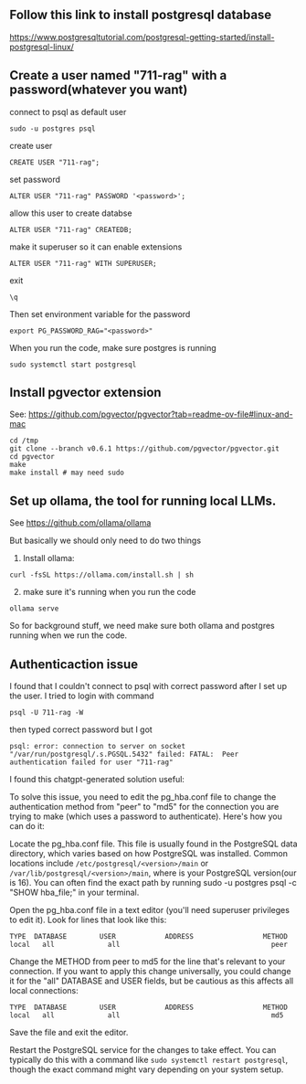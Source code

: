 ## Follow this link to install postgresql database

https://www.postgresqltutorial.com/postgresql-getting-started/install-postgresql-linux/


## Create a user named "711-rag" with a password(whatever you want)

connect to psql as default user

```
sudo -u postgres psql
```

create user 

```
CREATE USER "711-rag";
```

set password 

```
ALTER USER "711-rag" PASSWORD '<password>';
```

allow this user to create databse
```
ALTER USER "711-rag" CREATEDB;
```

make it superuser so it can enable extensions

```
ALTER USER "711-rag" WITH SUPERUSER;
```

exit
```
\q
```


Then set environment variable for the password
```
export PG_PASSWORD_RAG="<password>"
```

When you run the code, make sure postgres is running
```
sudo systemctl start postgresql
```

## Install pgvector extension

See: https://github.com/pgvector/pgvector?tab=readme-ov-file#linux-and-mac

```
cd /tmp
git clone --branch v0.6.1 https://github.com/pgvector/pgvector.git
cd pgvector
make
make install # may need sudo
```

## Set up ollama, the tool for running local LLMs.

See https://github.com/ollama/ollama

But basically we should only need to do two things

1. Install ollama:

```
curl -fsSL https://ollama.com/install.sh | sh
```

2. make sure it's running when you run the code

```
ollama serve
```

So for background stuff, we need make sure both ollama and postgres running when we run the code.

## Authenticaction issue

I found that I couldn't connect to psql with correct password after I set up the user. I tried to login with command 

```
psql -U 711-rag -W
```

then typed correct password but I got
 

`psql: error: connection to server on socket "/var/run/postgresql/.s.PGSQL.5432" failed: FATAL:  Peer authentication failed for user "711-rag"`


I found this chatgpt-generated solution useful:

To solve this issue, you need to edit the pg_hba.conf file to change the authentication method from "peer" to "md5" for the connection you are trying to make (which uses a password to authenticate). Here's how you can do it:

Locate the pg_hba.conf file. This file is usually found in the PostgreSQL data directory, which varies based on how PostgreSQL was installed. Common locations include `/etc/postgresql/<version>/main` or `/var/lib/postgresql/<version>/main`, where <version> is your PostgreSQL version(our is 16). You can often find the exact path by running sudo -u postgres psql -c "SHOW hba_file;" in your terminal.

Open the pg_hba.conf file in a text editor (you'll need superuser privileges to edit it). Look for lines that look like this:

```
TYPE  DATABASE        USER            ADDRESS                 METHOD
local   all             all                                     peer
```
Change the METHOD from peer to md5 for the line that's relevant to your connection. If you want to apply this change universally, you could change it for the "all" DATABASE and USER fields, but be cautious as this affects all local connections:

```
TYPE  DATABASE        USER            ADDRESS                 METHOD
local   all             all                                     md5
```
Save the file and exit the editor.

Restart the PostgreSQL service for the changes to take effect. You can typically do this with a command like `sudo systemctl restart postgresql`, though the exact command might vary depending on your system setup.